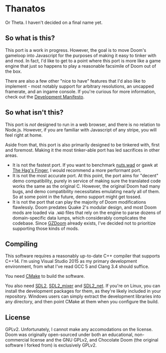 Thanatos
========
Or Theta.  I haven't decided on a final name yet.

So what is this?
----------------
This port is a work in progress.  However, the goal is to move Doom's gameloop into Javascript for the purposes of making it easy to tinker with and mod.  In fact, I'd like to get to a point where this port is more like a game engine that just so happens to play a reasonable facsimile of Doom out of the box.

There are also a few other "nice to have" features that I'd also like to implement - most notably support for arbitrary resolutions, an uncapped framerate, and an ingame console.  If you're curious for more information, check out the [Development Manifesto](https://github.com/AlexMax/thanatos/wiki/Development-Manifesto).

So what isn't this?
-------------------
This port is _not_ designed to run in a web browser, and there is no relation to Node.js.  However, if you are familiar with Javascript of any stripe, you will feel right at home.

Aside from that, this port is also primarily designed to be tinkered with, first and foremost.  Making it the most tinker-able port has led sacrifices in other areas.

- It is not the fastest port.  If you want to benchmark [nuts.wad](https://www.youtube.com/watch?v=mt8kGiFBe_I) or gawk at [The Hag's Finger](https://www.youtube.com/watch?v=24POUqOWkg4), I would recommend a more performant port.
- It is not the most accurate port.  At this point, the port aims for "decent" demo compatibility, purely in service of making sure the translated code works the same as the original C.  However, the original Doom had many bugs, and demo compatibility necessitates emulating nearly all of them.  So at some point in the future, demo support might get tossed.
- It is not the port that can play the majority of Doom modifications flawlessly.  Doom predates Quake 2's modular design, and most Doom mods are loaded via `.WAD` files that rely on the engine to parse dozens of domain-specific data lumps, which considerably complicates the codebase.  Since [GZDoom](coelckers/gzdoom) already exists, I've decided not to prioritize supporting those kinds of mods.

Compiling
---------
This software requires a reasonably up-to-date C++ compiler that supports C++14.  I'm using Visual Studio 2015 as my primary development environment, from what I've read GCC 5 and Clang 3.4 should suffice.

You need [CMake](https://cmake.org/) to build the software.

You also need [SDL2](https://www.libsdl.org/download-2.0.php), [SDL2_mixer](https://www.libsdl.org/projects/SDL_mixer/) and [SDL2_net](https://www.libsdl.org/projects/SDL_net/).  If you're on Linux, you can install the development packages for them, as they're likely included in your repository.  Windows users can simply extract the development libraries into any directory, and then point CMake at them when you configure the build.

License
-------
GPLv2.  Unfortunately, I cannot make any accomodations on the license.  Doom was originally open-sourced under both an educational, non-commercial license and the GNU GPLv2, and Chocolate Doom (the original software I forked from) is exclusively GPLv2.
